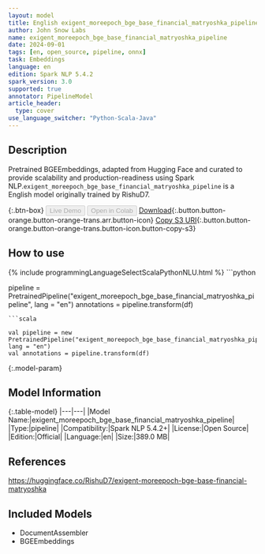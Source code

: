 ```yaml
---
layout: model
title: English exigent_moreepoch_bge_base_financial_matryoshka_pipeline pipeline BGEEmbeddings from RishuD7
author: John Snow Labs
name: exigent_moreepoch_bge_base_financial_matryoshka_pipeline
date: 2024-09-01
tags: [en, open_source, pipeline, onnx]
task: Embeddings
language: en
edition: Spark NLP 5.4.2
spark_version: 3.0
supported: true
annotator: PipelineModel
article_header:
  type: cover
use_language_switcher: "Python-Scala-Java"
---
```


## Description

Pretrained BGEEmbeddings, adapted from Hugging Face and curated to provide scalability and production-readiness using Spark NLP.`exigent_moreepoch_bge_base_financial_matryoshka_pipeline` is a English model originally trained by RishuD7.

{:.btn-box}
<button class="button button-orange" disabled>Live Demo</button>
<button class="button button-orange" disabled>Open in Colab</button>
[Download](https://s3.amazonaws.com/auxdata.johnsnowlabs.com/public/models/exigent_moreepoch_bge_base_financial_matryoshka_pipeline_en_5.4.2_3.0_1725199014671.zip){:.button.button-orange.button-orange-trans.arr.button-icon}
[Copy S3 URI](s3://auxdata.johnsnowlabs.com/public/models/exigent_moreepoch_bge_base_financial_matryoshka_pipeline_en_5.4.2_3.0_1725199014671.zip){:.button.button-orange.button-orange-trans.button-icon.button-copy-s3}

## How to use



<div class="tabs-box" markdown="1">
{% include programmingLanguageSelectScalaPythonNLU.html %}
```python

pipeline = PretrainedPipeline("exigent_moreepoch_bge_base_financial_matryoshka_pipeline", lang = "en")
annotations =  pipeline.transform(df)   

```
```scala

val pipeline = new PretrainedPipeline("exigent_moreepoch_bge_base_financial_matryoshka_pipeline", lang = "en")
val annotations = pipeline.transform(df)

```
</div>

{:.model-param}
## Model Information

{:.table-model}
|---|---|
|Model Name:|exigent_moreepoch_bge_base_financial_matryoshka_pipeline|
|Type:|pipeline|
|Compatibility:|Spark NLP 5.4.2+|
|License:|Open Source|
|Edition:|Official|
|Language:|en|
|Size:|389.0 MB|

## References

https://huggingface.co/RishuD7/exigent-moreepoch-bge-base-financial-matryoshka

## Included Models

- DocumentAssembler
- BGEEmbeddings